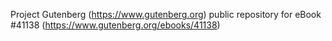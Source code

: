 Project Gutenberg (https://www.gutenberg.org) public repository for eBook #41138 (https://www.gutenberg.org/ebooks/41138)
